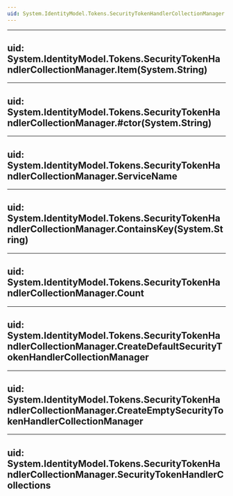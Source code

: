 ```yaml
---
uid: System.IdentityModel.Tokens.SecurityTokenHandlerCollectionManager
---
```


---
uid: System.IdentityModel.Tokens.SecurityTokenHandlerCollectionManager.Item(System.String)
---

---
uid: System.IdentityModel.Tokens.SecurityTokenHandlerCollectionManager.#ctor(System.String)
---

---
uid: System.IdentityModel.Tokens.SecurityTokenHandlerCollectionManager.ServiceName
---

---
uid: System.IdentityModel.Tokens.SecurityTokenHandlerCollectionManager.ContainsKey(System.String)
---

---
uid: System.IdentityModel.Tokens.SecurityTokenHandlerCollectionManager.Count
---

---
uid: System.IdentityModel.Tokens.SecurityTokenHandlerCollectionManager.CreateDefaultSecurityTokenHandlerCollectionManager
---

---
uid: System.IdentityModel.Tokens.SecurityTokenHandlerCollectionManager.CreateEmptySecurityTokenHandlerCollectionManager
---

---
uid: System.IdentityModel.Tokens.SecurityTokenHandlerCollectionManager.SecurityTokenHandlerCollections
---

